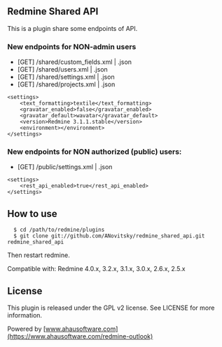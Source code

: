 Redmine Shared API
-------

This is a plugin share some endpoints of API.

### New endpoints for NON-admin users

* [GET] /shared/custom_fields.xml | .json
* [GET] /shared/users.xml | .json
* [GET] /shared/settings.xml | .json
* [GET] /shared/projects.xml | .json

```
<settings>
    <text_formatting>textile</text_formatting>
    <gravatar_enabled>false</gravatar_enabled>
    <gravatar_default>wavatar</gravatar_default>
    <version>Redmine 3.1.1.stable</version>
    <environment></environment>
</settings>
```

### New endpoints for NON authorized (public) users:

* [GET] /public/settings.xml | .json

```
<settings>
	<rest_api_enabled>true</rest_api_enabled>
</settings>
```

How to use
-------
```
  $ cd /path/to/redmine/plugins
  $ git clone git://github.com/ANovitsky/redmine_shared_api.git redmine_shared_api
```
Then restart redmine.

Compatible with:	Redmine 4.0.x, 3.2.x, 3.1.x, 3.0.x, 2.6.x, 2.5.x

License
-------

This plugin is released under the GPL v2 license. See
LICENSE for more information.

Powered by [www.ahausoftware.com](https://www.ahausoftware.com/redmine-outlook) 

